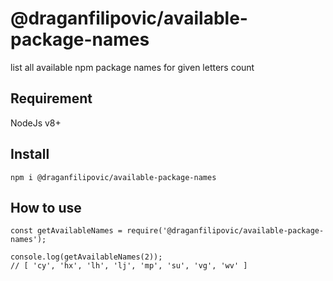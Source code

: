 # @draganfilipovic/available-package-names
list all available npm package names for given letters count

## Requirement
NodeJs v8+

## Install
```
npm i @draganfilipovic/available-package-names
```

## How to use
```
const getAvailableNames = require('@draganfilipovic/available-package-names');

console.log(getAvailableNames(2));
// [ 'cy', 'hx', 'lh', 'lj', 'mp', 'su', 'vg', 'wv' ]
```
